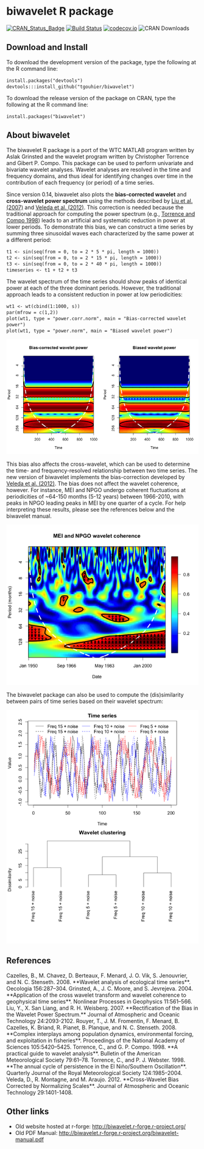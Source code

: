 # biwavelet R package

[![CRAN_Status_Badge](http://www.r-pkg.org/badges/version/biwavelet)](http://cran.r-project.org/package=biwavelet)
[![Build Status](https://travis-ci.org/vsimko/biwavelet.svg)](https://travis-ci.org/vsimko/biwavelet)
[![codecov.io](https://codecov.io/github/vsimko/biwavelet/coverage.svg?branch=master)](https://codecov.io/github/vsimko/biwavelet?branch=master)
![CRAN Downloads](http://cranlogs-dev.r-pkg.org/badges/biwavelet)

## Download and Install

To download the development version of the package, type the following at the R command line:
```{r}
install.packages("devtools")
devtools:::install_github("tgouhier/biwavelet")
```

To download the release version of the package on CRAN, type the following at the R command line:
```{r}
install.packages("biwavelet")
```

## About biwavelet
The biwavelet R package is a port of the WTC MATLAB program written by Aslak Grinsted and the wavelet
program written by Christopher Torrence and Gibert P. Compo. This package can be used to perform
univariate and bivariate wavelet analyses. Wavelet analyses are resolved in the time and frequency
domains, and thus ideal for identifying changes over time in the contribution of each frequency
(or period) of a time series.

Since version 0.14, biwavelet also plots the **bias-corrected wavelet** and **cross-wavelet power spectrum**
using the methods described by [Liu et al. (2007)](#Liu2007) and [Veleda et al. (2012)](#Veleda2012).
This correction is needed because the traditional approach for computing the power spectrum
(e.g., [Torrence and Compo 1998](#TorrenceCompo1998)) leads to an artificial and systematic
reduction in power at lower periods. To demonstrate this bias, we can construct a time series
by summing three sinusoidal waves each characterized by the same power at a different period:

```{r}
t1 <- sin(seq(from = 0, to = 2 * 5 * pi, length = 1000)) 
t2 <- sin(seq(from = 0, to = 2 * 15 * pi, length = 1000)) 
t3 <- sin(seq(from = 0, to = 2 * 40 * pi, length = 1000)) 
timeseries <- t1 + t2 + t3
```

The wavelet spectrum of the time series should show peaks of identical power at each of the three
dominant periods. However, the traditional approach leads to a consistent reduction in power at low
periodicities:

```{r}
wt1 <- wt(cbind(1:1000, s))
par(mfrow = c(1,2)) 
plot(wt1, type = "power.corr.norm", main = "Bias-corrected wavelet power") 
plot(wt1, type = "power.norm", main = "Biased wavelet power")
```
![Bias-corrected vs Biased wavelet power](inst/webimg/wt_bias.png)

This bias also affects the cross-wavelet, which can be used to determine the time- and frequency-resolved
relationship between two time series. The new version of biwavelet implements the bias-correction developed
by [Veleda et al. (2012)](#Veleda2012). The bias does not affect the wavelet coherence, however.
For instance, MEI and NPGO undergo coherent fluctuations at periodicities of ~64-150 months (5-12 years)
between 1966-2010, with peaks in NPGO leading peaks in MEI by one quarter of a cycle. For help interpreting
these results, please see the references below and the biwavelet manual.

![MEI and NPGO wavelet coherence](inst/webimg/wtc.png)

The biwavelet package can also be used to compute the (dis)similarity between pairs of time series based
on their wavelet spectrum:

![Similarity between pairs of time series based on their wavelet spectrum](inst/webimg/wclust.png)

## References

<a id="Cazelles2008"/>
Cazelles, B., M. Chavez, D. Berteaux, F. Menard, J. O. Vik, S. Jenouvrier, and N. C. Stenseth. 2008.
**Wavelet analysis of ecological time series**.
Oecologia 156:287–304.

<a id="Grinsted2004"/>
Grinsted, A., J. C. Moore, and S. Jevrejeva. 2004.
**Application of the cross wavelet transform and wavelet coherence to geophysical time series**.
Nonlinear Processes in Geophysics 11:561–566.

<a id="Liu2007"/>
Liu, Y., X. San Liang, and R. H. Weisberg. 2007.
**Rectification of the Bias in the Wavelet Power Spectrum.**
Journal of Atmospheric and Oceanic Technology 24:2093-2102.

<a id="Rouyer2008"/>
Rouyer, T., J. M. Fromentin, F. Menard, B. Cazelles, K. Briand, R. Pianet, B. Planque, and N. C. Stenseth. 2008.
**Complex interplays among population dynamics, environmental forcing, and exploitation in fisheries**.
Proceedings of the National Academy of Sciences 105:5420–5425.

<a id="TorrenceCompo1998"/>
Torrence, C., and G. P. Compo. 1998.
**A practical guide to wavelet analysis**.
Bulletin of the American Meteorological Society 79:61–78.

<a id="TorrenceWebster1998"/>
Torrence, C., and P. J. Webster. 1998.
**The annual cycle of persistence in the El Niño/Southern Oscillation**.
Quarterly Journal of the Royal Meteorological Society 124:1985–2004.

<a id="Veleda2012"/>
Veleda, D., R. Montagne, and M. Araujo. 2012.
**Cross-Wavelet Bias Corrected by Normalizing Scales**.
Journal of Atmospheric and Oceanic Technology 29:1401-1408.

## Other links
 * Old website hosted at r-forge: http://biwavelet.r-forge.r-project.org/
 * Old PDF Manual: http://biwavelet.r-forge.r-project.org/biwavelet-manual.pdf
